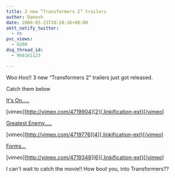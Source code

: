 ```yaml
---
title: 3 new “Transformers 2” trailers
author: Danesh
date: 2009-05-23T20:28:36+00:00
aktt_notify_twitter:
  - no
pvc_views:
  - 6200
dsq_thread_id:
  - 968161123

---
```

Woo Hoo!! 3 new &#8220;Transformers 2&#8221; trailers just got released.

Catch them below

[It's On&#8230;..][1]

[vimeo][http://vimeo.com/4719904][2]{.linkification-ext}[/vimeo]

[Greatest Enemy&#8230;..][3]

[vimeo][http://vimeo.com/4719776][4]{.linkification-ext}[/vimeo]

[Forms&#8230;][5]

[vimeo][http://vimeo.com/4719348][6]{.linkification-ext}[/vimeo]

I can't wait to catch the movie!! How bout you, into Transformers??

 [1]: http://vimeo.com/4719904
 [2]: http://vimeo.com/4719904 "Linkification: http://vimeo.com/4719904"
 [3]: http://vimeo.com/4719776
 [4]: http://vimeo.com/4719776 "Linkification: http://vimeo.com/4719776"
 [5]: http://vimeo.com/4719348
 [6]: http://vimeo.com/4719348 "Linkification: http://vimeo.com/4719348"